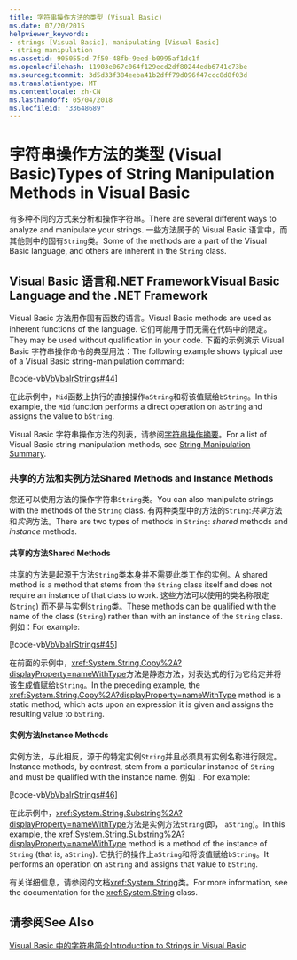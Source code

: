 ```yaml
---
title: 字符串操作方法的类型 (Visual Basic)
ms.date: 07/20/2015
helpviewer_keywords:
- strings [Visual Basic], manipulating [Visual Basic]
- string manipulation
ms.assetid: 905055cd-7f50-48fb-9eed-b0995af1dc1f
ms.openlocfilehash: 11903e067c064f129ecd2df80244edb6741c73be
ms.sourcegitcommit: 3d5d33f384eeba41b2dff79d096f47ccc8d8f03d
ms.translationtype: MT
ms.contentlocale: zh-CN
ms.lasthandoff: 05/04/2018
ms.locfileid: "33648689"
---
```

# <a name="types-of-string-manipulation-methods-in-visual-basic"></a><span data-ttu-id="c84ad-102">字符串操作方法的类型 (Visual Basic)</span><span class="sxs-lookup"><span data-stu-id="c84ad-102">Types of String Manipulation Methods in Visual Basic</span></span>
<span data-ttu-id="c84ad-103">有多种不同的方式来分析和操作字符串。</span><span class="sxs-lookup"><span data-stu-id="c84ad-103">There are several different ways to analyze and manipulate your strings.</span></span> <span data-ttu-id="c84ad-104">一些方法属于的 Visual Basic 语言中，而其他则中的固有`String`类。</span><span class="sxs-lookup"><span data-stu-id="c84ad-104">Some of the methods are a part of the Visual Basic language, and others are inherent in the `String` class.</span></span>  
  
## <a name="visual-basic-language-and-the-net-framework"></a><span data-ttu-id="c84ad-105">Visual Basic 语言和.NET Framework</span><span class="sxs-lookup"><span data-stu-id="c84ad-105">Visual Basic Language and the .NET Framework</span></span>  
 <span data-ttu-id="c84ad-106">Visual Basic 方法用作固有函数的语言。</span><span class="sxs-lookup"><span data-stu-id="c84ad-106">Visual Basic methods are used as inherent functions of the language.</span></span> <span data-ttu-id="c84ad-107">它们可能用于而无需在代码中的限定。</span><span class="sxs-lookup"><span data-stu-id="c84ad-107">They may be used without qualification in your code.</span></span> <span data-ttu-id="c84ad-108">下面的示例演示 Visual Basic 字符串操作命令的典型用法：</span><span class="sxs-lookup"><span data-stu-id="c84ad-108">The following example shows typical use of a Visual Basic string-manipulation command:</span></span>  
  
 [!code-vb[VbVbalrStrings#44](../../../../visual-basic/language-reference/functions/codesnippet/VisualBasic/types-of-string-manipulation-methods_1.vb)]  
  
 <span data-ttu-id="c84ad-109">在此示例中，`Mid`函数上执行的直接操作`aString`和将该值赋给`bString`。</span><span class="sxs-lookup"><span data-stu-id="c84ad-109">In this example, the `Mid` function performs a direct operation on `aString` and assigns the value to `bString`.</span></span>  
  
 <span data-ttu-id="c84ad-110">Visual Basic 字符串操作方法的列表，请参阅[字符串操作摘要](../../../../visual-basic/language-reference/keywords/string-manipulation-summary.md)。</span><span class="sxs-lookup"><span data-stu-id="c84ad-110">For a list of Visual Basic string manipulation methods, see [String Manipulation Summary](../../../../visual-basic/language-reference/keywords/string-manipulation-summary.md).</span></span>  
  
### <a name="shared-methods-and-instance-methods"></a><span data-ttu-id="c84ad-111">共享的方法和实例方法</span><span class="sxs-lookup"><span data-stu-id="c84ad-111">Shared Methods and Instance Methods</span></span>  
 <span data-ttu-id="c84ad-112">您还可以使用方法的操作字符串`String`类。</span><span class="sxs-lookup"><span data-stu-id="c84ad-112">You can also manipulate strings with the methods of the `String` class.</span></span> <span data-ttu-id="c84ad-113">有两种类型中的方法的`String`:*共享*方法和*实例*方法。</span><span class="sxs-lookup"><span data-stu-id="c84ad-113">There are two types of methods in `String`: *shared* methods and *instance* methods.</span></span>  
  
#### <a name="shared-methods"></a><span data-ttu-id="c84ad-114">共享的方法</span><span class="sxs-lookup"><span data-stu-id="c84ad-114">Shared Methods</span></span>  
 <span data-ttu-id="c84ad-115">共享的方法是起源于方法`String`类本身并不需要此类工作的实例。</span><span class="sxs-lookup"><span data-stu-id="c84ad-115">A shared method is a method that stems from the `String` class itself and does not require an instance of that class to work.</span></span> <span data-ttu-id="c84ad-116">这些方法可以使用的类名称限定 (`String`) 而不是与实例`String`类。</span><span class="sxs-lookup"><span data-stu-id="c84ad-116">These methods can be qualified with the name of the class (`String`) rather than with an instance of the `String` class.</span></span> <span data-ttu-id="c84ad-117">例如：</span><span class="sxs-lookup"><span data-stu-id="c84ad-117">For example:</span></span>  
  
 [!code-vb[VbVbalrStrings#45](../../../../visual-basic/language-reference/functions/codesnippet/VisualBasic/types-of-string-manipulation-methods_2.vb)]  
  
 <span data-ttu-id="c84ad-118">在前面的示例中，<xref:System.String.Copy%2A?displayProperty=nameWithType>方法是静态方法，对表达式的行为它给定并将该生成值赋给`bString`。</span><span class="sxs-lookup"><span data-stu-id="c84ad-118">In the preceding example, the <xref:System.String.Copy%2A?displayProperty=nameWithType> method is a static method, which acts upon an expression it is given and assigns the resulting value to `bString`.</span></span>  
  
#### <a name="instance-methods"></a><span data-ttu-id="c84ad-119">实例方法</span><span class="sxs-lookup"><span data-stu-id="c84ad-119">Instance Methods</span></span>  
 <span data-ttu-id="c84ad-120">实例方法，与此相反，源于的特定实例`String`并且必须具有实例名称进行限定。</span><span class="sxs-lookup"><span data-stu-id="c84ad-120">Instance methods, by contrast, stem from a particular instance of `String` and must be qualified with the instance name.</span></span> <span data-ttu-id="c84ad-121">例如：</span><span class="sxs-lookup"><span data-stu-id="c84ad-121">For example:</span></span>  
  
 [!code-vb[VbVbalrStrings#46](../../../../visual-basic/language-reference/functions/codesnippet/VisualBasic/types-of-string-manipulation-methods_3.vb)]  
  
 <span data-ttu-id="c84ad-122">在此示例中，<xref:System.String.Substring%2A?displayProperty=nameWithType>方法是实例方法`String`(即， `aString`)。</span><span class="sxs-lookup"><span data-stu-id="c84ad-122">In this example, the <xref:System.String.Substring%2A?displayProperty=nameWithType> method is a method of the instance of `String` (that is, `aString`).</span></span> <span data-ttu-id="c84ad-123">它执行的操作上`aString`和将该值赋给`bString`。</span><span class="sxs-lookup"><span data-stu-id="c84ad-123">It performs an operation on `aString` and assigns that value to `bString`.</span></span>  
  
 <span data-ttu-id="c84ad-124">有关详细信息，请参阅的文档<xref:System.String>类。</span><span class="sxs-lookup"><span data-stu-id="c84ad-124">For more information, see the documentation for the <xref:System.String> class.</span></span>  
  
## <a name="see-also"></a><span data-ttu-id="c84ad-125">请参阅</span><span class="sxs-lookup"><span data-stu-id="c84ad-125">See Also</span></span>  
 [<span data-ttu-id="c84ad-126">Visual Basic 中的字符串简介</span><span class="sxs-lookup"><span data-stu-id="c84ad-126">Introduction to Strings in Visual Basic</span></span>](../../../../visual-basic/programming-guide/language-features/strings/introduction-to-strings.md)

